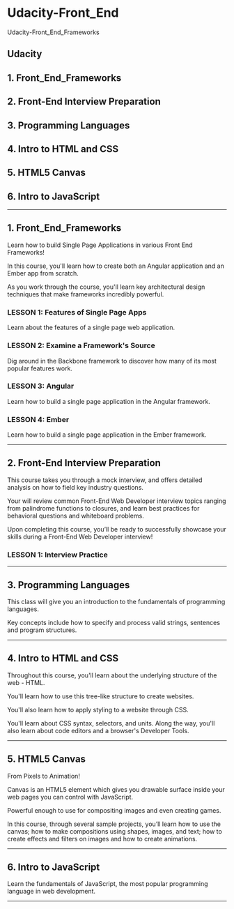 # Udacity-Front_End
Udacity-Front_End_Frameworks

## Udacity

## 1. Front_End_Frameworks

## 2. Front-End Interview Preparation

## 3. Programming Languages

## 4. Intro to HTML and CSS

## 5. HTML5 Canvas

## 6. Intro to JavaScript

-------

## 1. Front_End_Frameworks

Learn how to build Single Page Applications in various Front End Frameworks! 

In this course, you'll learn how to create both an Angular application and an Ember app from scratch.

As you work through the course, you'll learn key architectural design techniques that make frameworks incredibly powerful.


### LESSON 1: Features of Single Page Apps
Learn about the features of a single page web application.


### LESSON 2: Examine a Framework's Source
Dig around in the Backbone framework to discover how many of its most popular features work.


### LESSON 3: Angular
Learn how to build a single page application in the Angular framework.


### LESSON 4: Ember
Learn how to build a single page application in the Ember framework.


-------



## 2. Front-End Interview Preparation

This course takes you through a mock interview, and offers detailed analysis on how to field key industry questions. 

Your will review common Front-End Web Developer interview topics ranging from palindrome functions to closures, and learn best practices for behavioral questions and whiteboard problems. 

Upon completing this course, you’ll be ready to successfully showcase your skills during a Front-End Web Developer interview!


### LESSON 1: Interview Practice


-------


## 3. Programming Languages


This class will give you an introduction to the fundamentals of programming languages. 

Key concepts include how to specify and process valid strings, sentences and program structures.

-------


## 4. Intro to HTML and CSS

Throughout this course, you'll learn about the underlying structure of the web - HTML. 

You'll learn how to use this tree-like structure to create websites. 

You'll also learn how to apply styling to a website through CSS. 

You'll learn about CSS syntax, selectors, and units. Along the way, you'll also learn about code editors and a browser's Developer Tools.


-------

## 5. HTML5 Canvas
From Pixels to Animation!

Canvas is an HTML5 element which gives you drawable surface inside your web pages you can control with JavaScript. 

Powerful enough to use for compositing images and even creating games.

In this course, through several sample projects, you’ll learn how to use the canvas; how to make compositions using shapes, images, and text; how to create effects and filters on images and how to create animations.



-------

## 6. Intro to JavaScript

Learn the fundamentals of JavaScript, the most popular programming language in web development.



-------
